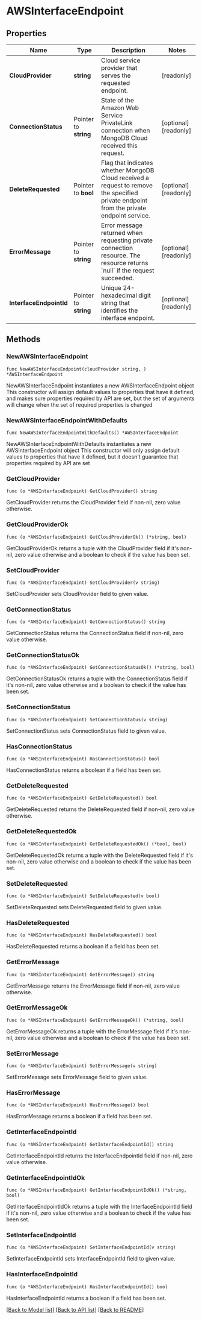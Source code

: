 # AWSInterfaceEndpoint

## Properties

Name | Type | Description | Notes
------------ | ------------- | ------------- | -------------
**CloudProvider** | **string** | Cloud service provider that serves the requested endpoint. | [readonly] 
**ConnectionStatus** | Pointer to **string** | State of the Amazon Web Service PrivateLink connection when MongoDB Cloud received this request. | [optional] [readonly] 
**DeleteRequested** | Pointer to **bool** | Flag that indicates whether MongoDB Cloud received a request to remove the specified private endpoint from the private endpoint service. | [optional] [readonly] 
**ErrorMessage** | Pointer to **string** | Error message returned when requesting private connection resource. The resource returns &#x60;null&#x60; if the request succeeded. | [optional] [readonly] 
**InterfaceEndpointId** | Pointer to **string** | Unique 24-hexadecimal digit string that identifies the interface endpoint. | [optional] [readonly] 

## Methods

### NewAWSInterfaceEndpoint

`func NewAWSInterfaceEndpoint(cloudProvider string, ) *AWSInterfaceEndpoint`

NewAWSInterfaceEndpoint instantiates a new AWSInterfaceEndpoint object
This constructor will assign default values to properties that have it defined,
and makes sure properties required by API are set, but the set of arguments
will change when the set of required properties is changed

### NewAWSInterfaceEndpointWithDefaults

`func NewAWSInterfaceEndpointWithDefaults() *AWSInterfaceEndpoint`

NewAWSInterfaceEndpointWithDefaults instantiates a new AWSInterfaceEndpoint object
This constructor will only assign default values to properties that have it defined,
but it doesn't guarantee that properties required by API are set

### GetCloudProvider

`func (o *AWSInterfaceEndpoint) GetCloudProvider() string`

GetCloudProvider returns the CloudProvider field if non-nil, zero value otherwise.

### GetCloudProviderOk

`func (o *AWSInterfaceEndpoint) GetCloudProviderOk() (*string, bool)`

GetCloudProviderOk returns a tuple with the CloudProvider field if it's non-nil, zero value otherwise
and a boolean to check if the value has been set.

### SetCloudProvider

`func (o *AWSInterfaceEndpoint) SetCloudProvider(v string)`

SetCloudProvider sets CloudProvider field to given value.


### GetConnectionStatus

`func (o *AWSInterfaceEndpoint) GetConnectionStatus() string`

GetConnectionStatus returns the ConnectionStatus field if non-nil, zero value otherwise.

### GetConnectionStatusOk

`func (o *AWSInterfaceEndpoint) GetConnectionStatusOk() (*string, bool)`

GetConnectionStatusOk returns a tuple with the ConnectionStatus field if it's non-nil, zero value otherwise
and a boolean to check if the value has been set.

### SetConnectionStatus

`func (o *AWSInterfaceEndpoint) SetConnectionStatus(v string)`

SetConnectionStatus sets ConnectionStatus field to given value.

### HasConnectionStatus

`func (o *AWSInterfaceEndpoint) HasConnectionStatus() bool`

HasConnectionStatus returns a boolean if a field has been set.

### GetDeleteRequested

`func (o *AWSInterfaceEndpoint) GetDeleteRequested() bool`

GetDeleteRequested returns the DeleteRequested field if non-nil, zero value otherwise.

### GetDeleteRequestedOk

`func (o *AWSInterfaceEndpoint) GetDeleteRequestedOk() (*bool, bool)`

GetDeleteRequestedOk returns a tuple with the DeleteRequested field if it's non-nil, zero value otherwise
and a boolean to check if the value has been set.

### SetDeleteRequested

`func (o *AWSInterfaceEndpoint) SetDeleteRequested(v bool)`

SetDeleteRequested sets DeleteRequested field to given value.

### HasDeleteRequested

`func (o *AWSInterfaceEndpoint) HasDeleteRequested() bool`

HasDeleteRequested returns a boolean if a field has been set.

### GetErrorMessage

`func (o *AWSInterfaceEndpoint) GetErrorMessage() string`

GetErrorMessage returns the ErrorMessage field if non-nil, zero value otherwise.

### GetErrorMessageOk

`func (o *AWSInterfaceEndpoint) GetErrorMessageOk() (*string, bool)`

GetErrorMessageOk returns a tuple with the ErrorMessage field if it's non-nil, zero value otherwise
and a boolean to check if the value has been set.

### SetErrorMessage

`func (o *AWSInterfaceEndpoint) SetErrorMessage(v string)`

SetErrorMessage sets ErrorMessage field to given value.

### HasErrorMessage

`func (o *AWSInterfaceEndpoint) HasErrorMessage() bool`

HasErrorMessage returns a boolean if a field has been set.

### GetInterfaceEndpointId

`func (o *AWSInterfaceEndpoint) GetInterfaceEndpointId() string`

GetInterfaceEndpointId returns the InterfaceEndpointId field if non-nil, zero value otherwise.

### GetInterfaceEndpointIdOk

`func (o *AWSInterfaceEndpoint) GetInterfaceEndpointIdOk() (*string, bool)`

GetInterfaceEndpointIdOk returns a tuple with the InterfaceEndpointId field if it's non-nil, zero value otherwise
and a boolean to check if the value has been set.

### SetInterfaceEndpointId

`func (o *AWSInterfaceEndpoint) SetInterfaceEndpointId(v string)`

SetInterfaceEndpointId sets InterfaceEndpointId field to given value.

### HasInterfaceEndpointId

`func (o *AWSInterfaceEndpoint) HasInterfaceEndpointId() bool`

HasInterfaceEndpointId returns a boolean if a field has been set.


[[Back to Model list]](../README.md#documentation-for-models) [[Back to API list]](../README.md#documentation-for-api-endpoints) [[Back to README]](../README.md)


